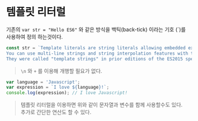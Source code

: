 # 템플릿 리터럴
기존의 ```var str = "Hello ES6"``` 와 같은 방식을 백틱(back-tick) 이라는 기호 (`)를 사용하여 정의 하는것이다.  
```js
const str = `Template literals are string literals allowing embedded expressions.
You can use multi-line strings and string interpolation features with them.
They were called "template strings" in prior editions of the ES2015 specification.`;
```
> ```\n``` 와 ```+``` 를 이용해 개행할 필요가 없다.  
```js
var language = 'Javascript';
var expression = `I love ${language}!`;
console.log(expression); // I love Javascript!
```
> 템플릿 리터럴을 이용하면 위와 같이 문자열과 변수를 함께 사용할수도 있다.  
> 추가로 간단한 연산도 할 수 있다.
